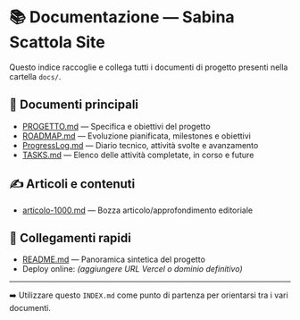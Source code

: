 # 📚 Documentazione — Sabina Scattola Site

Questo indice raccoglie e collega tutti i documenti di progetto presenti nella cartella `docs/`.

## 📄 Documenti principali

- [PROGETTO.md](./PROGETTO.md) — Specifica e obiettivi del progetto
- [ROADMAP.md](./ROADMAP.md) — Evoluzione pianificata, milestones e obiettivi
- [ProgressLog.md](./ProgressLog.md) — Diario tecnico, attività svolte e avanzamento
- [TASKS.md](./TASKS.md) — Elenco delle attività completate, in corso e future

## ✍️ Articoli e contenuti

- [articolo-1000.md](./articolo-1000.md) — Bozza articolo/approfondimento editoriale

## 🔗 Collegamenti rapidi

- [README.md](../README.md) — Panoramica sintetica del progetto
- Deploy online: _(aggiungere URL Vercel o dominio definitivo)_

---

➡️ Utilizzare questo `INDEX.md` come punto di partenza per orientarsi tra i vari documenti.
